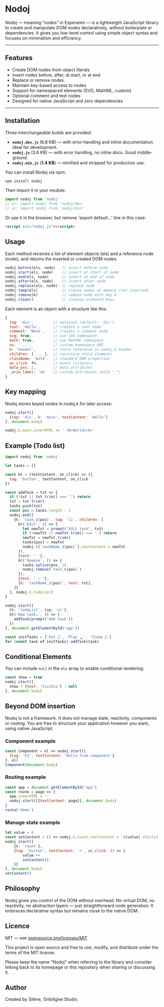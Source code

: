 # Nodoj

*Nodoj* — meaning “nodes” in Esperanto — is a lightweight JavaScript library to create and manipulate DOM nodes declaratively, without boilerplate or dependencies. It gives you low-level control using simple object syntax and focuses on minimalism and efficiency.

---

## Features

- Create DOM nodes from object literals
- Insert nodes before, after, at start, or at end
- Replace or remove nodes
- Maintain key-based access to nodes
- Support for namespaced elements (SVG, MathML, custom)
- Optional comment and text nodes
- Designed for native JavaScript and zero dependencies

---

## Installation

Three interchangeable builds are provided:

- **`nodoj.dev.js`** (6.8 KB) — with error handling and inline documentation. Ideal for development.
- **`nodoj.js`** (3.6 KB) — with error handling, no inline docs. Good middle-ground.
- **`nodoj.min.js`** (**1.4 KB**) — minified and stripped for production use.

You can install Nodoj via npm:

```bash
npm install nodoj
```

Then import it in your module:

```javascript
import nodoj from 'nodoj'
// or: import nodoj from 'nodoj/dev'
// or: import nodoj from 'nodoj/min'
```

Or use it in the browser, but remove 'export default...' line in this case:
```html
<script src="nodoj.js"></script>
```

## Usage

Each method receives a list of element objects (els) and a reference node (node), and returns the inserted or created DOM nodes.

```javascript
nodoj.before(els, node)   // insert before node
nodoj.start(els, node)    // insert at start of node
nodoj.end(els, node)      // insert at end of node
nodoj.after(els, node)    // insert after node
nodoj.replace(els, node)  // replace node
nodoj.temp(els)           // create nodes in memory (not inserted)
nodoj.remove(k)           // remove node with key k
nodoj.clean()             // cleanup orphaned keys
```

Each element is an object with a structure like this:

```javascript
{
  tag: 'div',         // optional (default: 'div')
  text: 'Hello',      // creates a text node
  comment: 'Note',    // creates a comment node
  svg: true,          // use SVG namespace
  math: true,         // use MathML namespace
  ns: '...',          // custom namespace URI
  k: 'header',        // store reference in nodoj.k.header
  children: [ ... ],  // recursive child elements
  className: 'bold',  // standard DOM properties
  on_click: fn,       // event listeners
  data_pos: 2,        // data attributes
  _aria_label: 'ok'   // custom attributes (with "_")
}
```

## Key mapping

Nodoj stores keyed nodes in nodoj.k for later access:

```javascript
nodoj.start([
  {tag: 'div', k: 'main', textContent: 'Hello'}
], document.body)

nodoj.k.main.innerHTML += ' <b>World</b>'
```

## Example (Todo list)

```javascript
import nodoj from 'nodoj'

let tasks = []

const bt = (textContent, on_click) => ({
  tag: 'button', textContent, on_click
})

const addTask = txt => {
  if (!txt || txt.trim() === '') return
  txt = txt.trim()
  tasks.push(txt)
  const pos = tasks.length - 1
  nodoj.end([
    {k: `task_${pos}`, tag: 'li', children: [
      bt('Edit', () => {
        let newTxt = prompt('Edit task', txt)
        if (!newTxt || newTxt.trim() === '') return
        newTxt = newTxt.trim()
        tasks[pos] = newTxt
        nodoj.k[`taskName_${pos}`].textContent = newTxt
      }),
      {text: ' '},
      bt('Remove', () => {
        tasks.splice(pos, 1)
        nodoj.remove(`task_${pos}`)
      }),
      {text: ' — '},
      {k: `taskName_${pos}`, text: txt},
    ]}
  ], nodoj.k.todoList)
}

nodoj.start([
  {k: 'todoList', tag: 'ul'},
  bt('New task…', () => {
    addTask(prompt('Add task'))
  })
], document.getElementById('app'))

const initTasks = ['Eat 🍭', 'Play 🛷', 'Sleep 🧸']
for (const task of initTasks) addTask(task)
```

## Conditional Elements

You can include `null` in the `els` array to enable conditional rendering:

```javascript
const show = true
nodoj.start([
  show ? {text: 'Visible'} : null
], document.body)
```

## Beyond DOM insertion

Nodoj is not a framework. It does not manage state, reactivity, components or routing. You are free to structure your application however you want, using native JavaScript.

### Component example

```javascript
const Component = el => nodoj.start([
  {tag: 'h2', textContent: 'Hello from component'}
], el)
Component(document.body)
```

### Routing example

```javascript
const app = document.getElementById('app')
const route = page => {
  app.innerHTML = ''
  nodoj.start([{textContent: page}], document.body)
}
route('Home')
```

### Manage state example

```javascript
let value = 0
const setContent = () => nodoj.k.count.textContent = `${value} clic(s)`
nodoj.start([
    {k: 'count'},
    {tag: 'button', textContent: '+', on_click: () => {
        value ++
        setContent()
    }}
], document.body)
setContent()
```

## Philosophy

Nodoj gives you control of the DOM without overhead. No virtual DOM, no reactivity, no abstraction layers — just straightforward node generation. It embraces declarative syntax but remains close to the native DOM.

## Licence

MIT — see [opensource.org/licenses/MIT](https://opensource.org/licenses/MIT)

This project is open source and free to use, modify, and distribute under the terms of the MIT license.

Please keep the name "Nodoj" when referring to the library and consider linking back to its homepage or this repository when sharing or discussing it.

## Author

Created by Silène, Gribiligiwi Studio.
